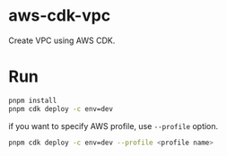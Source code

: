 # aws-cdk-vpc

Create VPC using AWS CDK.

# Run

```bash
pnpm install
pnpm cdk deploy -c env=dev
```

if you want to specify AWS profile, use `--profile` option.

```bash
pnpm cdk deploy -c env=dev --profile <profile name>
```
